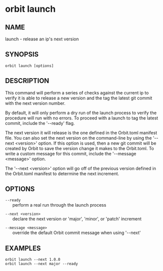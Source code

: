 # __orbit launch__

## __NAME__

launch - release an ip's next version 

## __SYNOPSIS__

```
orbit launch [options]
```

## __DESCRIPTION__

This command will perform a series of checks against the current ip to 
verify it is able to release a new version and the tag the latest git 
commit with the next version number. 
 
By default, it will only perform a dry run of the launch process to verify 
the procedure will run with no errors. To proceed with a launch to tag the
latest commit, include the '--ready' flag.
 
The next version it will release is the one defined in the Orbit.toml 
manifest file. You can also set the next version on the command-line by 
using the '--next \<version>' option. If this option is used, then a new git
commit will be created by Orbit to save the version change it makes to the 
Orbit.toml. To write a custom message for this commit, include the 
'--message \<message>' option.
 
The '--next \<version>' option will go off of the previous version defined
in the Orbit.toml manifest to determine the next increment. 

## __OPTIONS__

`--ready`  
      perform a real run through the launch process
 
`--next <version>`  
      declare the next version or 'major', 'minor', or 'patch' increment
 
`--message <message>`  
      override the default Orbit commit message when using '--next'

## __EXAMPLES__

```
orbit launch --next 1.0.0
orbit launch --next major --ready
```